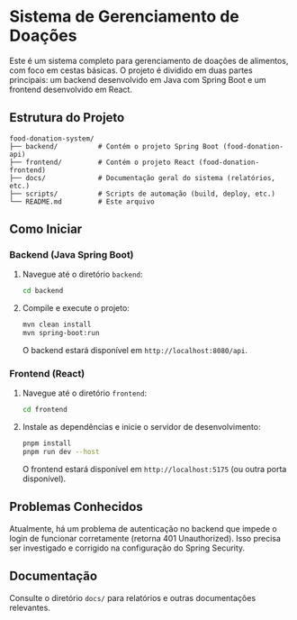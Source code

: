 # Sistema de Gerenciamento de Doações

Este é um sistema completo para gerenciamento de doações de alimentos, com foco em cestas básicas. O projeto é dividido em duas partes principais: um backend desenvolvido em Java com Spring Boot e um frontend desenvolvido em React.

## Estrutura do Projeto

```
food-donation-system/
├── backend/          # Contém o projeto Spring Boot (food-donation-api)
├── frontend/         # Contém o projeto React (food-donation-frontend)
├── docs/             # Documentação geral do sistema (relatórios, etc.)
├── scripts/          # Scripts de automação (build, deploy, etc.)
└── README.md         # Este arquivo
```

## Como Iniciar

### Backend (Java Spring Boot)

1. Navegue até o diretório `backend`:
   ```bash
   cd backend
   ```
2. Compile e execute o projeto:
   ```bash
   mvn clean install
   mvn spring-boot:run
   ```
   O backend estará disponível em `http://localhost:8080/api`.

### Frontend (React)

1. Navegue até o diretório `frontend`:
   ```bash
   cd frontend
   ```
2. Instale as dependências e inicie o servidor de desenvolvimento:
   ```bash
   pnpm install
   pnpm run dev --host
   ```
   O frontend estará disponível em `http://localhost:5175` (ou outra porta disponível).

## Problemas Conhecidos

Atualmente, há um problema de autenticação no backend que impede o login de funcionar corretamente (retorna 401 Unauthorized). Isso precisa ser investigado e corrigido na configuração do Spring Security.

## Documentação

Consulte o diretório `docs/` para relatórios e outras documentações relevantes.


